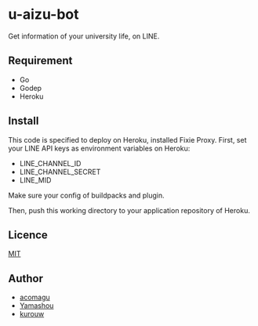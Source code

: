 u-aizu-bot
====

Get information of your university life, on LINE.

## Requirement
- Go
- Godep
- Heroku

## Install
This code is specified to deploy on Heroku, installed Fixie Proxy.
First, set your LINE API keys as environment variables on Heroku:

- LINE_CHANNEL_ID
- LINE_CHANNEL_SECRET
- LINE_MID

Make sure your config of buildpacks and plugin.

Then, push this working directory to your application repository of Heroku.

## Licence

[MIT](https://github.com/tcnksm/tool/blob/master/LICENCE)

## Author

- [acomagu](https://github.com/acomagu)
- [Yamashou](https://github.com/Yamashou)
- [kurouw](https://github.com/kurouw)
